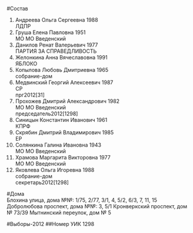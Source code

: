 #Состав
1. Андреева Ольга Сергеевна 1988   
    ЛДПР
2. Груша Елена Павловна 1951   
    МО МО Введенский
3. Данилов Ренат Валерьевич 1977   
    ПАРТИЯ ЗА СПРАВЕДЛИВОСТЬ
4. Желонкина Анна Вячеславовна 1991   
    ЯБЛОКО
5. Копылова Любовь Дмитриевна 1965   
    собрание-дом
6. Медвинский Георгий Алексеевич 1987   
    СР  
    прг2012[31]  
7. Прохожев Дмитрий Александрович 1982   
    МО МО Введенский  
    председатель2012[1298]  
8. Синицын Константин Иванович 1961   
    КПРФ
9. Скрябин Дмитрий Владимирович 1985   
    ЕР
10. Солянкина Галина Ивановна 1943   
    МО МО Введенский
11. Храмова Маргарита Викторовна 1977   
    МО МО Введенский
12. Яковлева Ольга Игоревна 1988   
    собрание-дом  
    секретарь2012[1298]  

#Дома  
Блохина улица, дома №№: 1/75, 2/77, 3/1, 4, 5/2, 6/3, 7, 11, 15 Добролюбова проспект, дома №№: 3, 5/1 Кронверкский проспект, дом № 73/39 Мытнинский переулок, дом № 5

#Выборы-2012
##Номер УИК
1298
